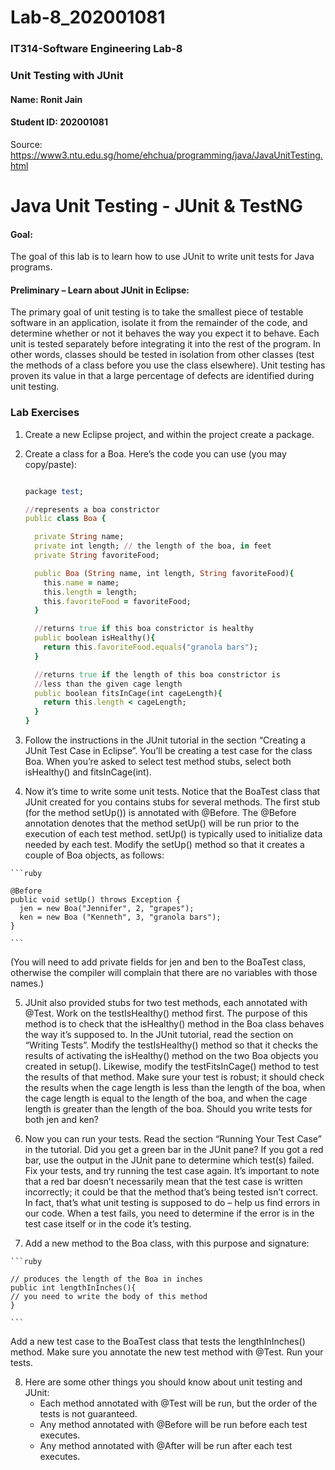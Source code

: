# Lab-8_202001081

### IT314-Software Engineering Lab-8
### Unit Testing with JUnit

#### Name: Ronit Jain
#### Student ID: 202001081

Source: https://www3.ntu.edu.sg/home/ehchua/programming/java/JavaUnitTesting.html

# Java Unit Testing - JUnit & TestNG

#### Goal:

The goal of this lab is to learn how to use JUnit to write unit tests for Java programs.

#### Preliminary – Learn about JUnit in Eclipse:

The primary goal of unit testing is to take the smallest piece of testable software in an application, isolate it from the remainder of the code, and determine whether or not it behaves the way you expect it to behave. Each unit is tested separately before integrating it into the rest of the program. In other words, classes should be tested in isolation from other classes (test the methods of a class before you use the class elsewhere). Unit testing has proven its value in that a large percentage of defects are identified during unit testing.

### Lab Exercises

  1. Create a new Eclipse project, and within the project create a package.
  2. Create a class for a Boa. Here’s the code you can use (you may copy/paste):
      
      ```ruby
      
      package test;

      //represents a boa constrictor
      public class Boa {

        private String name;
        private int length; // the length of the boa, in feet
        private String favoriteFood;

        public Boa (String name, int length, String favoriteFood){
          this.name = name;
          this.length = length;
          this.favoriteFood = favoriteFood;
        }

        //returns true if this boa constrictor is healthy
        public boolean isHealthy(){
          return this.favoriteFood.equals("granola bars");
        }

        //returns true if the length of this boa constrictor is
        //less than the given cage length
        public boolean fitsInCage(int cageLength){
          return this.length < cageLength;
        }
      }

      
      ```


  3. Follow the instructions in the JUnit tutorial in the section “Creating a JUnit Test Case in Eclipse”. You’ll be creating a test case for the class Boa. When you’re asked to select test method stubs, select both isHealthy() and fitsInCage(int).
  
  4. Now it’s time to write some unit tests. Notice that the BoaTest class that JUnit created for you contains stubs for several methods. The first stub (for the method setUp()) is annotated with @Before. The @Before annotation denotes that the method setUp() will be run prior to the execution of each test method. setUp() is typically used to initialize data needed by each test. Modify the setUp() method so that it creates a couple of Boa objects, as follows:
    
    ```ruby
    
    @Before
    public void setUp() throws Exception {
      jen = new Boa("Jennifer", 2, "grapes");
      ken = new Boa ("Kenneth", 3, "granola bars");
    }
    
    ```
   
 (You will need to add private fields for jen and ben to the BoaTest class, otherwise the compiler will complain that there are no variables with those names.)

  5. JUnit also provided stubs for two test methods, each annotated with @Test. Work on the testIsHealthy() method first. The purpose of this method is to check that the isHealthy() method in the Boa class behaves the way it’s supposed to. In the JUnit tutorial, read the section on “Writing Tests”. Modify the testIsHealthy() method so that it checks the results of activating the isHealthy() method on the two Boa objects you created in setup(). Likewise, modify the testFitsInCage() method to test the results of that method. Make sure your test is robust; it should check the results when the cage length is less than the length of the boa, when the cage length is equal to the length of the boa, and when the cage length is greater than the length of the boa. Should you write tests for both jen and ken?
  
  6. Now you can run your tests. Read the section “Running Your Test Case” in the tutorial. Did you get a green bar in the JUnit pane? If you got a red bar, use the output in the JUnit pane to determine which test(s) failed. Fix your tests, and try running the test case again. It’s important to note that a red bar doesn’t necessarily mean that the test case is written incorrectly; it could be that the method that’s being tested isn’t correct. In fact, that’s what unit testing is supposed to do – help us find errors in our code. When a test fails, you need to determine if the error is in the test case itself or in the code it’s testing.
  
  7. Add a new method to the Boa class, with this purpose and signature:

    ```ruby 
    
    // produces the length of the Boa in inches
    public int lengthInInches(){
    // you need to write the body of this method
    }
    
    ```
  Add a new test case to the BoaTest class that tests the lengthInInches() method. Make sure you annotate the new test method with @Test. Run your tests.
  
  8. Here are some other things you should know about unit testing and JUnit:
      * Each method annotated with @Test will be run, but the order of the tests is not guaranteed.
      * Any method annotated with @Before will be run before each test executes.
      * Any method annotated with @After will be run after each test executes.
